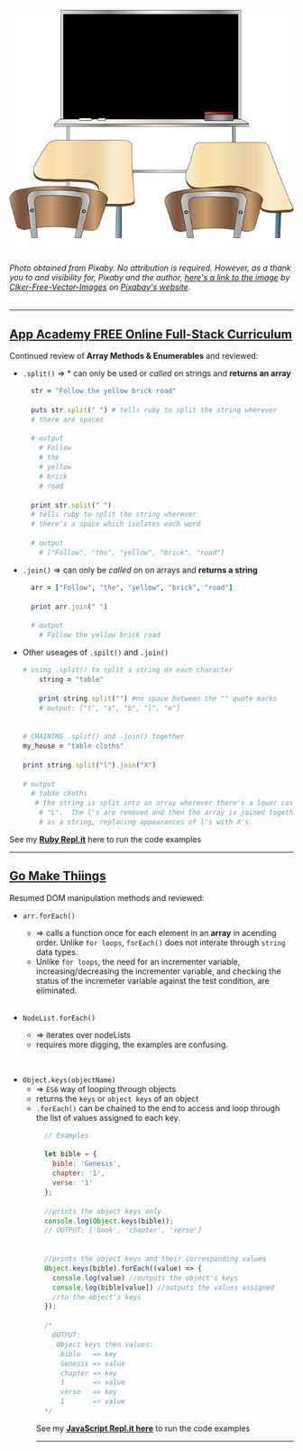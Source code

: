![Classroom](img/classroom.png) 
###### Photo obtained from Pixaby. No attribution is required. However, as a thank you to and visibility for, Pixaby and the author, [here's a link to the image](https://pixabay.com/vectors/classroom-blackboard-class-learning-42275/) by [Clker-Free-Vector-Images](https://pixabay.com/users/Clker-Free-Vector-Images-3736/) on [Pixabay's website](https://pixabay.com/).
<hr>

## [App Academy FREE Online Full-Stack Curriculum](https://online.appacademy.io)
Continued review of **Array Methods & Enumerables** and reviewed:
* `.split()` =>   * can only be used or _called_ on strings and **returns an array** 
  ```ruby
    str = "Follow the yellow brick road"

    puts str.split(" ") # tells ruby to split the string wherever 
    # there are spaces
    
    # output
      # Follow
      # the
      # yellow
      # brick
      # road

    print str.split(" ") 
    # tells ruby to split the string wherever 
    # there's a space which isolates each word

    # output
      # ["Follow", "the", "yellow", "brick", "road"]

  ```
* `.join()` => can only be _called_ on on arrays and **returns a string**
  ```ruby
    arr = ["Follow", "the", "yellow", "brick", "road"]

    print arr.join(" ")

    # output
      # Follow the yellow brick road    
  ```

* Other useages of `.spilt()` and `.join()`
    ```ruby
    # using .split() to split a string on each character
        string = "table"

        print string.split("") #no space between the "" quote marks
        # output: ["t", "a", "b", "l", "e"]


    # CHAINING .split() and .join() together
    my_house = "table cloths"

    print string.split("l").join("X")
    
    # output 
      # tabXe cXoths
       # the string is split into an array wherever there's a lower case
        # "L".  The l's are removed and then the array is joined together
        # as a string, replacing appearances of l's with X's. 
    ```

See my **[Ruby Repl.it](https://repl.it/@bviengineer/StupidOurCommunication)** here to run the code examples
<hr>

## [Go Make Thiings](https://gomakethings.com)
Resumed DOM manipulation methods and reviewed:
* `arr.forEach()` 
  * => calls a function once for each element in an **array** in acending order. Unlike `for loops`, `forEach()` does not interate through `string` data types.
  * Unlike `for loops`, the need for an incrementer variable, increasing/decreasing the incrementer variable, and checking the status of the incremeter variable against the test condition, are eliminated. 
  <br>

* `NodeList.forEach()` 
  * => iterates over nodeLists
  * requires more digging, the examples are confusing.
<br>

* `Object.keys(objectName)`
  * => `ES6` way of looping through objects
  * returns the `keys` or `object keys` of an object
  * `.forEach()` can be chained to the end to access and loop through the list of values assigned to each key.
    ```javascript
      // Examples

      let bible = {
        bible: 'Genesis',
        chapter: '1',
        verse: '1'
      };

      //prints the object keys only
      console.log(Object.keys(bible));
      // OUTPUT: ['book', 'chapter', 'verse']


      //prints the object keys and their corresponding values
      Object.keys(bible).forEach((value) => {
        console.log(value) //outputs the object's keys
        console.log(bible[value]) //outputs the values assigned 
        //to the object's keys
      });

      /* 
        OUTPUT:
         Object keys then values:
          bible   => key
          Genesis => value
          chapter => key
          1       => value
          verse   => key
          1       => value
      */
    ```
    See my **[JavaScript Repl.it here](https://repl.it/@bviengineer/TruthfulUnfitPerimeter)** to run the code examples
    <hr>